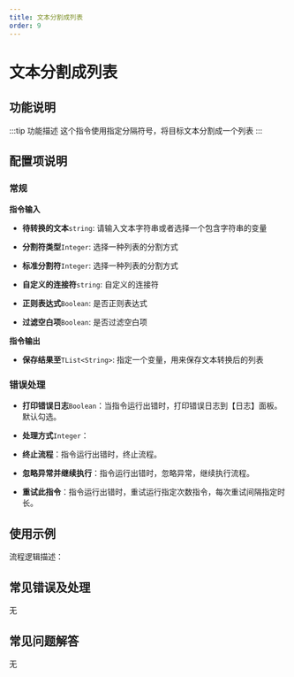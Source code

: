 ```yaml
---
title: 文本分割成列表
order: 9
---
```


# 文本分割成列表

## 功能说明

:::tip 功能描述
这个指令使用指定分隔符号，将目标文本分割成一个列表
:::

## 配置项说明

### 常规

**指令输入**

- **待转换的文本**`string`: 请输入文本字符串或者选择一个包含字符串的变量

- **分割符类型**`Integer`: 选择一种列表的分割方式

- **标准分割符**`Integer`: 选择一种列表的分割方式

- **自定义的连接符**`string`: 自定义的连接符

- **正则表达式**`Boolean`: 是否正则表达式

- **过滤空白项**`Boolean`: 是否过滤空白项


**指令输出**

- **保存结果至**`TList<String>`: 指定一个变量，用来保存文本转换后的列表

### 错误处理

- **打印错误日志**`Boolean`：当指令运行出错时，打印错误日志到【日志】面板。默认勾选。

- **处理方式**`Integer`：

 - **终止流程**：指令运行出错时，终止流程。

 - **忽略异常并继续执行**：指令运行出错时，忽略异常，继续执行流程。

 - **重试此指令**：指令运行出错时，重试运行指定次数指令，每次重试间隔指定时长。

## 使用示例

流程逻辑描述：

## 常见错误及处理

无

## 常见问题解答

无


